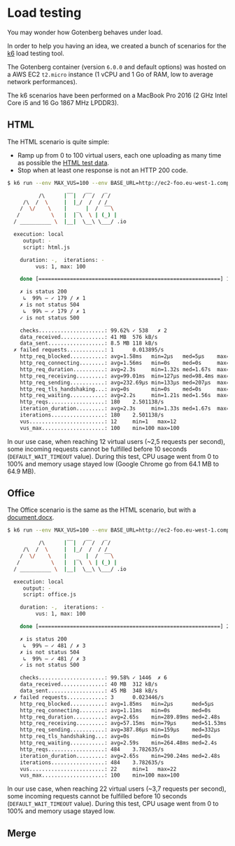 # Load testing

You may wonder how Gotenberg behaves under load.

In order to help you having an idea, we created a bunch of scenarios for the
[k6](https://docs.k6.io/docs) load testing tool.

The Gotenberg container (version `6.0.0` and default options) was hosted on a AWS EC2 `t2.micro` instance (1 vCPU and 1 Go of RAM, low to average network performances).

The k6 scenarios have been performed on a MacBook Pro 2016 (2 GHz Intel Core i5 and 16 Go 1867 MHz LPDDR3).

## HTML

The HTML scenario is quite simple:

* Ramp up from 0 to 100 virtual users, each one uploading as many time as possible the [HTML test data](../test/testdata/html).
* Stop when at least one response is not an HTTP 200 code.

```bash
$ k6 run --env MAX_VUS=100 --env BASE_URL=http://ec2-foo.eu-west-1.compute.amazonaws.com html.js

          /\      |‾‾|  /‾‾/  /‾/   
     /\  /  \     |  |_/  /  / /    
    /  \/    \    |      |  /  ‾‾\  
   /          \   |  |‾\  \ | (_) | 
  / __________ \  |__|  \__\ \___/ .io

  execution: local
     output: -
     script: html.js

    duration: -,  iterations: -
         vus: 1, max: 100

    done [==========================================================] 1m11.9s / 10m0s

    ✗ is status 200
     ↳  99% — ✓ 179 / ✗ 1
    ✗ is not status 504
     ↳  99% — ✓ 179 / ✗ 1
    ✓ is not status 500

    checks.....................: 99.62% ✓ 538   ✗ 2    
    data_received..............: 41 MB  576 kB/s
    data_sent..................: 8.5 MB 118 kB/s
  ✗ failed requests............: 1      0.013895/s
    http_req_blocked...........: avg=1.58ms   min=2µs   med=5µs    max=59.73ms  p(90)=10.19µs  p(95)=20.57ms 
    http_req_connecting........: avg=1.56ms   min=0s    med=0s     max=59.61ms  p(90)=0s       p(95)=20.48ms 
    http_req_duration..........: avg=2.3s     min=1.32s med=1.67s  max=10.2s    p(90)=4.41s    p(95)=7.54s   
    http_req_receiving.........: avg=99.01ms  min=127µs med=98.4ms max=154.86ms p(90)=115.92ms p(95)=122.42ms
    http_req_sending...........: avg=232.69µs min=133µs med=207µs  max=1.16ms   p(90)=335.4µs  p(95)=382.64µs
    http_req_tls_handshaking...: avg=0s       min=0s    med=0s     max=0s       p(90)=0s       p(95)=0s      
    http_req_waiting...........: avg=2.2s     min=1.21s med=1.56s  max=10.2s    p(90)=4.32s    p(95)=7.45s   
    http_reqs..................: 180    2.501138/s
    iteration_duration.........: avg=2.3s     min=1.33s med=1.67s  max=10.22s   p(90)=4.45s    p(95)=7.54s   
    iterations.................: 180    2.501138/s
    vus........................: 12     min=1   max=12 
    vus_max....................: 100    min=100 max=100
```

In our use case, when reaching 12 virtual users (~2,5 requests per second), some incoming requests cannot be fulfilled before 10 seconds (`DEFAULT_WAIT_TIMEOUT` value).
During this test, CPU usage went from 0 to 100% and memory usage stayed low (Google Chrome go from 64.1 MB to 64.9 MB).

## Office

The Office scenario is the same as the HTML scenario, but with a [document.docx](../test/testdata/office/document.docx).

```bash
$ k6 run --env MAX_VUS=100 --env BASE_URL=http://ec2-foo.eu-west-1.compute.amazonaws.com office.js

          /\      |‾‾|  /‾‾/  /‾/   
     /\  /  \     |  |_/  /  / /    
    /  \/    \    |      |  /  ‾‾\  
   /          \   |  |‾\  \ | (_) | 
  / __________ \  |__|  \__\ \___/ .io

  execution: local
     output: -
     script: office.js

    duration: -,  iterations: -
         vus: 1, max: 100

    done [==========================================================] 2m7.9s / 10m0s

    ✗ is status 200
     ↳  99% — ✓ 481 / ✗ 3
    ✗ is not status 504
     ↳  99% — ✓ 481 / ✗ 3
    ✓ is not status 500

    checks.....................: 99.58% ✓ 1446  ✗ 6    
    data_received..............: 40 MB  312 kB/s
    data_sent..................: 45 MB  348 kB/s
  ✗ failed requests............: 3      0.023446/s
    http_req_blocked...........: avg=1.85ms   min=2µs      med=5µs     max=373.57ms p(90)=12.69µs p(95)=23.84µs
    http_req_connecting........: avg=1.11ms   min=0s       med=0s      max=47.62ms  p(90)=0s      p(95)=0s     
    http_req_duration..........: avg=2.65s    min=289.89ms med=2.48s   max=10.08s   p(90)=4.51s   p(95)=5.43s  
    http_req_receiving.........: avg=57.15ms  min=79µs     med=51.53ms max=200.89ms p(90)=81.12ms p(95)=91.61ms
    http_req_sending...........: avg=387.86µs min=159µs    med=332µs   max=3.87ms   p(90)=513.1µs p(95)=695µs  
    http_req_tls_handshaking...: avg=0s       min=0s       med=0s      max=0s       p(90)=0s      p(95)=0s     
    http_req_waiting...........: avg=2.59s    min=264.48ms med=2.4s    max=10.08s   p(90)=4.45s   p(95)=5.37s  
    http_reqs..................: 484    3.782635/s
    iteration_duration.........: avg=2.65s    min=290.24ms med=2.48s   max=10.08s   p(90)=4.51s   p(95)=5.43s  
    iterations.................: 484    3.782635/s
    vus........................: 22     min=1   max=22 
    vus_max....................: 100    min=100 max=100
```

In our use case, when reaching 22 virtual users (~3,7 requests per second), some incoming requests cannot be fulfilled before 10 seconds (`DEFAULT_WAIT_TIMEOUT` value).
During this test, CPU usage went from 0 to 100% and memory usage stayed low.

## Merge